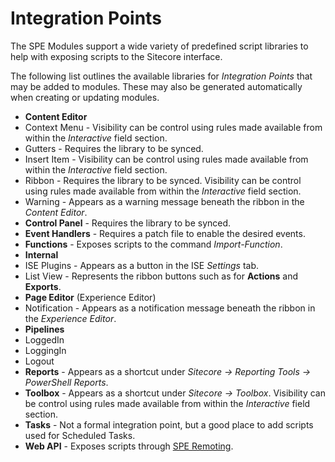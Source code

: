 # Integration Points

The SPE Modules support a wide variety of predefined script libraries to help with exposing scripts to the Sitecore interface.

The following list outlines the available libraries for *Integration Points* that may be added to modules. These may also be generated automatically when creating or updating modules.

* **Content Editor**
 * Context Menu - Visibility can be control using rules made available from within the *Interactive* field section.
 * Gutters - Requires the library to be synced.
 * Insert Item - Visibility can be control using rules made available from within the *Interactive* field section.
 * Ribbon - Requires the library to be synced. Visibility can be control using rules made available from within the *Interactive* field section.
 * Warning - Appears as a warning message beneath the ribbon in the *Content Editor*.
* **Control Panel** - Requires the library to be synced.
* **Event Handlers** - Requires a patch file to enable the desired events.
* **Functions** - Exposes scripts to the command *Import-Function*.
* **Internal**
 * ISE Plugins - Appears as a button in the ISE *Settings* tab.
 * List View - Represents the ribbon buttons such as for **Actions** and **Exports**.
* **Page Editor** (Experience Editor)
 * Notification - Appears as a notification message beneath the ribbon in the *Experience Editor*.
* **Pipelines**
 * LoggedIn
 * LoggingIn
 * Logout
* **Reports** - Appears as a shortcut under *Sitecore -> Reporting Tools -> PowerShell Reports*.
* **Toolbox** - Appears as a shortcut under *Sitecore -> Toolbox*. Visibility can be control using rules made available from within the *Interactive* field section.
* **Tasks** - Not a formal integration point, but a good place to add scripts used for Scheduled Tasks.
* **Web API** - Exposes scripts through [SPE Remoting](remoting.md).


